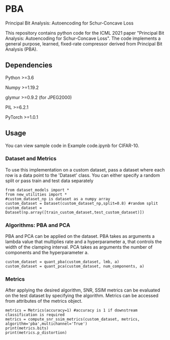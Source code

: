 # PBA
Principal Bit Analysis: Autoencoding for Schur-Concave Loss 

This repository contains python code for the ICML 2021 paper "Principal Bit Analysis: Autoencoding for Schur-Concave Loss". The code implements a general purpose, learned, fixed-rate compressor derived from Principal Bit Analysis (PBA).   

## Dependencies
Python >=3.6

Numpy >=1.19.2

glymur >=0.9.2 (for JPEG2000)

PIL >=6.2.1 

PyTorch >=1.0.1

## Usage 

You can view sample code in Example code.ipynb for CIFAR-10. 

### Dataset and Metrics 
To use this implementation on a custom dataset, pass a dataset where each row is a data point to the 'Dataset' class. You can either specify a random split or pass train and test data separately 

    from dataset_models import *
    from new_utilities import *
    #custom_dataset_np is dataset as a numpy array
    custom_dataset = Dataset(custom_dataset_np,split=0.8) #random split
    custom_dataset = Dataset(np.array([train_custom_dataset,test_custom_dataset)])
    
### Algorithms: PBA and PCA
PBA and PCA can be applied on the dataset. PBA takes as arguments a lambda value that multiplies rate and a hyperparameter a, that controls the width of the clamping interval. PCA takes as arguments the number of components and the hyperparameter a.   
  
    custom_dataset = quant_pba(custom_dataset, lmb, a)
    custom_dataset = quant_pca(custom_dataset, num_components, a)
    
### Metrics
After applying the desired algorithm, SNR, SSIM metrics can be evaluated on the test dataset by specifying the algorithm. Metrics can be accessed from attributes of the metrics object. 

    metrics = Metrics(accuracy=1) #accuracy is 1 if downstream classification is required
    metrics = compute_snr_ssim_metrics(custom_dataset, metrics, algorithm='pba',multichannel='True')
    print(metrics.bits)
    print(metrics.p_distortion)
  
